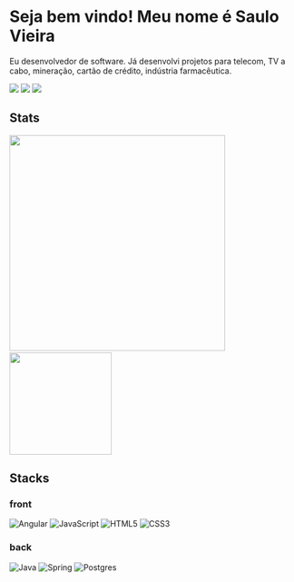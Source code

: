 # Seja bem vindo! Meu nome é Saulo Vieira

 Eu desenvolvedor de software. Já desenvolvi projetos para telecom, TV a cabo, mineração, cartão de crédito, indústria farmacêutica. 

<div>
  <a href="https://www.linkedin.com/in/saulovafilho/" target="_top"><img src="https://img.shields.io/badge/-LinkedIn-%230077B5?style=for-the-badge&logo=linkedin&logoColor=white" target="_blank"></a>
  <a href = "mailto:salovieira@gmail.com"><img src="https://img.shields.io/badge/Gmail-D14836?style=for-the-badge&logo=gmail&logoColor=white" target="_blank"></a>
  <a href="https://github.com/saulovieira" target="_blank"><img src="https://img.shields.io/badge/github-%23121011.svg?style=for-the-badge&logo=github&logoColor=white" target="_blank"></a>
</div>

## Stats

<div>
  <div style="display: inline-block">
    <a href="https://github.com/saulovieira">
      <img width="380em" src="https://github-readme-stats.vercel.app/api/top-langs/?username=saulovieira&layout=compact&langs_count=7&theme=transparent"/>
    </a>
  </div>&nbsp;&nbsp;
  <div style="display: inline-block">
    <a href="https://github.com/saulovieira">
      <img height="180em" src="https://github-readme-stats.vercel.app/api/pin/?username=saulovieira&theme=transparent&repo=squadfullstack"/>
    </a>
  </div>
</div>

## Stacks

### front
![Angular](https://img.shields.io/badge/Angular-DD0031?style=for-the-badge&logo=angular&logoColor=white)
![JavaScript](https://img.shields.io/badge/javascript-%23323330.svg?style=for-the-badge&logo=javascript&logoColor=%23F7DF1E)
![HTML5](https://img.shields.io/badge/html5-%23E34F26.svg?style=for-the-badge&logo=html5&logoColor=white)
![CSS3](https://img.shields.io/badge/css3-%231572B6.svg?style=for-the-badge&logo=css3&logoColor=white)

### back
![Java](https://img.shields.io/badge/java-%23ED8B00.svg?style=for-the-badge&logo=openjdk&logoColor=white)
![Spring](https://img.shields.io/badge/spring-%236DB33F.svg?style=for-the-badge&logo=spring&logoColor=white)
![Postgres](https://img.shields.io/badge/postgres-%23316192.svg?style=for-the-badge&logo=postgresql&logoColor=white)
